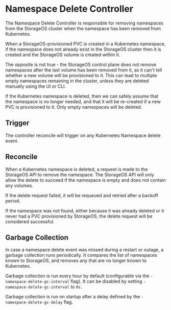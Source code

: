 # Namespace Delete Controller

The Namespace Delete Controller is responsible for removing namespaces from the
StorageOS cluster when the namespace has been removed from Kubernetes.

When a StorageOS-provisioned PVC is created in a Kubernetes namespace, if the
namespace does not already exist in the StorageOS cluster then it is created and
the StorageOS volume is created within it.

The opposite is not true - the StorageOS control plane does not remove
namespaces after the last volume has been removed from it, as it can't tell
whether a new volume will be provisioned to it.  This can lead to multiple empty
namespaces remaining in the cluster, unless they are deleted manually using the
UI or CLI.

If the Kubernetes namespace is deleted, then we can safely assume that the
namespace is no longer needed, and that it will be re-created if a new PVC is
provisioned to it.  Only empty namespaces will be deleted.

## Trigger

The controller reconcile will trigger on any Kubernetes Namespace delete event.

## Reconcile

When a Kubernetes namespace is deleted, a request is made to the StorageOS API
to remove the namespace.  The StorageOS API will only allow the delete to
succeed if the namespace is empty and does not contain any volumes.

If the delete request failed, it will be requeued and retried after a backoff
period.

If the namespace was not found, either because it was already deleted or it
never had a PVC provisioned by StorageOS, the delete request will be considered
successful.

## Garbage Collection

In case a namespace delete event was missed during a restart or outage, a
garbage collection runs periodically.  It compares the list of namespaces known
to StorageOS, and removes any that are no longer known to Kubernetes.

Garbage collection is run every hour by default (configurable via the
`-namespace-delete-gc-interval` flag).  It can be disabled by setting
`-namespace-delete-gc-interval` to `0s`.

Garbage collection is run on startup after a delay defined by the
`-namespace-delete-gc-delay` flag.
